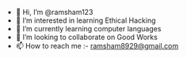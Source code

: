 - 👋 Hi, I’m @ramsham123
- 👀 I’m interested in learning Ethical Hacking
- 🌱 I’m currently learning computer languages
- 💞️ I’m looking to collaborate on Good Works
- 📫 How to reach me :- ramsham8929@gmail.com


<!---
ramsham123/ramsham123 is a ✨ special ✨ repository because its `README.md` (this file) appears on your GitHub profile.
You can click the Preview link to take a look at your changes.
--->
